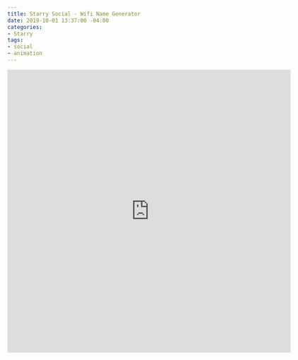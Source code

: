 ```yaml
---
title: Starry Social - Wifi Name Generator
date: 2019-10-01 13:37:00 -04:00
categories:
- Starry
tags:
- social
- animation
---
```


<div class="video-square">
	<iframe src="https://player.vimeo.com/video/429342011?&loop=1" width="640" height="640" frameborder="0" webkitallowfullscreen mozallowfullscreen allowfullscreen allow="autoplay" background="1"></iframe>
</div>
